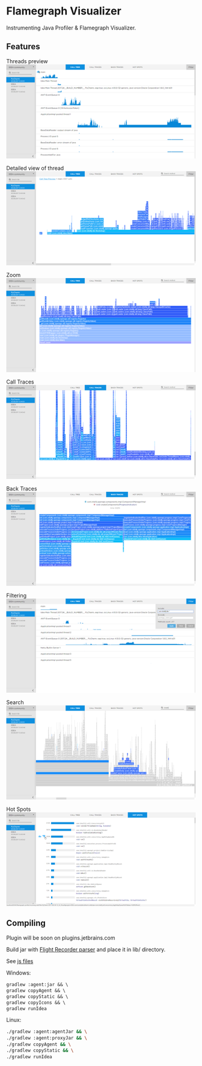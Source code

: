 # Flamegraph Visualizer
Instrumenting Java Profiler & Flamegraph Visualizer.

## Features

Threads preview
![threads preview](screenshots/preview.png)

Detailed view of thread
![](screenshots/thread.png)

Zoom
![](screenshots/zoom.png)

Call Traces
![](screenshots/call-traces.png)

Back Traces
![](screenshots/back-traces.png)

Filtering
![](screenshots/filter.png)

Search
![](screenshots/search.png)

Hot Spots
![](screenshots/hot-spots.png)

## Compiling
Plugin will be soon on plugins.jetbrains.com

Build jar with [Flight Recorder parser](https://github.com/kornilova-l/flight-recorder-parser-for-java-9) and place it in lib/ directory.

See [js files](/visualization/README.md)

Windows:
```
gradlew :agent:jar && \
gradlew copyAgent && \
gradlew copyStatic && \
gradlew copyIcons && \
gradlew runIdea
```

Linux:
```bash
./gradlew :agent:agentJar && \
./gradlew :agent:proxyJar && \
./gradlew copyAgent && \
./gradlew copyStatic && \
./gradlew runIdea

```
